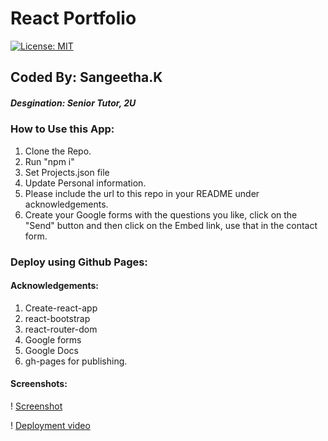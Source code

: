 #  React Portfolio
[![License: MIT](https://img.shields.io/badge/License-MIT-yellow.svg)](https://opensource.org/licenses/MIT)

## Coded By: Sangeetha.K
##### Desgination: Senior Tutor, 2U

### How to Use this App:
1. Clone the Repo.
2. Run "npm i"
3. Set Projects.json file
4. Update Personal information.
5. Please include the url to this repo in your README under acknowledgements. 
6. Create your Google forms with the questions you like, click on the "Send" button and then click on the Embed link, use that in the contact form.


### Deploy using Github Pages:

#### Acknowledgements:
1. Create-react-app
2. react-bootstrap
3. react-router-dom
4. Google forms
5. Google Docs
6. gh-pages for publishing.



#### Screenshots:
! [Screenshot](https://github.com/Sanganu/reactportfolio/blob/master/public/images/ScreenshotImage.PNG)

! [Deployment video](https://watch.screencastify.com/v/ghqpdwQpz5kEDwui6zzn)



